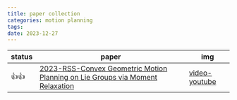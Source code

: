 ```yaml
---
title: paper collection
categories: motion planning
tags: 
date: 2023-12-27
---
```



| status | paper                                                                                                                      | img |
| ------ | -------------------------------------------------------------------------------------------------------------------------- | --- |
| 👍👍 | [2023-RSS-Convex Geometric Motion Planning on Lie Groups via Moment Relaxation](https://arxiv.org/abs/2305.13565) | [video-youtube](https://www.youtube.com/watch?v=othZX-T-r5A)    |
